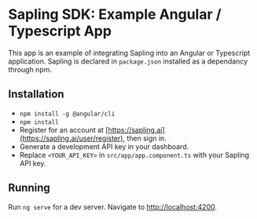 # Sapling SDK: Example Angular / Typescript App

This app is an example of integrating Sapling into an Angular or Typescript application.
Sapling is declared in `package.json` installed as a dependancy through npm.


## Installation

- `npm install -g @angular/cli`
- `npm install`
- Register for an account at [https://sapling.ai](https://sapling.ai/user/register), then sign in.
- Generate a development API key in your dashboard.
- Replace `<YOUR_API_KEY>` in `src/app/app.component.ts` with your Sapling API key.


## Running

Run `ng serve` for a dev server. Navigate to [http://localhost:4200](http://localhost:4200).
